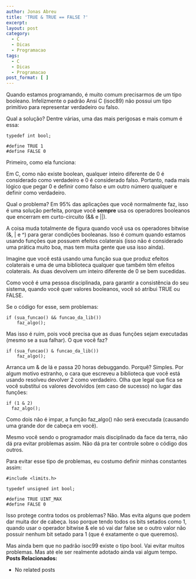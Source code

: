 ```yaml
---
author: Jonas Abreu
title: 'TRUE & TRUE == FALSE ?'
excerpt:
layout: post
category:
  - C
  - Dicas
  - Programacao
tags:
  - C
  - Dicas
  - Programacao
post_format: [ ]
---
```

Quando estamos programando, é muito comum precisarmos de um tipo booleano. Infelizmente o padrão Ansi C (isoc89) não possui um tipo primitivo para representar verdadeiro ou falso.

Qual a solução? Dentre várias, uma das mais perigosas e mais comum é essa:

    
    typedef int bool;
    
    #define TRUE 1
    #define FALSE 0
    

Primeiro, como ela funciona:

Em C, como não existe boolean, qualquer inteiro diferente de 0 é considerado como verdadeiro e 0 é considerado falso. Portanto, nada mais lógico que pegar 0 e definir como falso e um outro número qualquer e definir como verdadeiro.

Qual o problema? Em 95% das aplicações que você normalmente faz, isso é uma solução perfeita, porque você **sempre** usa os operadores booleanos que encerram em curto-circuito (&& e ||).

A coisa muda totalmente de figura quando você usa os operadores bitwise (&, | e ^) para gerar condições booleanas. Isso é comum quando estamos usando funções que possuem efeitos colaterais (isso não é considerado uma prática muito boa, mas tem muita gente que usa isso ainda).

Imagine que você está usando uma função sua que produz efeitos colaterais e uma de uma biblioteca qualquer que também têm efeitos colaterais. As duas devolvem um inteiro diferente de 0 se bem sucedidas.

Como você é uma pessoa disciplinada, para garantir a consistência do seu sistema, quando você quer valores booleanos, você só atribui TRUE ou FALSE.

Se o código for esse, sem problemas:

    
    if (sua_funcao() && funcao_da_lib())
    	faz_algo();
    

Mas isso é ruim, pois você precisa que as duas funções sejam executadas (mesmo se a sua falhar). O que você faz?

    
    if (sua_funcao() & funcao_da_lib())
    	faz_algo();
    

Arranca um & de lá e passa 20 horas debuggando. Porquê? Simples. Por algum motivo estranho, o cara que escreveu a biblioteca que você está usando resolveu devolver 2 como verdadeiro. Olha que legal que fica se você substitui os valores devolvidos (em caso de sucesso) no lugar das funções:

    
    if (1 & 2)
      faz_algo();
    

Como dois não é impar, a função faz_algo() não será executada (causando uma grande dor de cabeça em você).

Mesmo você sendo o programador mais disciplinado da face da terra, não dá pra evitar problemas assim. Não dá pra ter controle sobre o código dos outros.

Para evitar esse tipo de problemas, eu costumo definir minhas constantes assim:

    
    #include <limits.h>
    
    typedef unsigned int bool;
    
    #define TRUE UINT_MAX
    #define FALSE 0
    

Isso protege contra todos os problemas? Não. Mas evita alguns que podem dar muita dor de cabeça. Isso porque tendo todos os bits setados como 1, quando usar o operador bitwise & ele só vai dar false se o outro valor não possuir nenhum bit setado para 1 (que é exatamente o que queremos).

Mas ainda bem que no padrão isoc99 existe o tipo bool. Vai evitar muitos problemas. Mas até ele ser realmente adotado ainda vai algum tempo. 
**Posts Relacionados:** 
*   No related posts

















